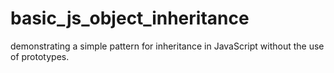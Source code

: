 basic_js_object_inheritance
===========================
demonstrating a simple pattern for inheritance in JavaScript without the use of prototypes.
